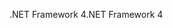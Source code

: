 <span data-ttu-id="3019f-101">.NET Framework 4</span><span class="sxs-lookup"><span data-stu-id="3019f-101">.NET Framework 4</span></span>
